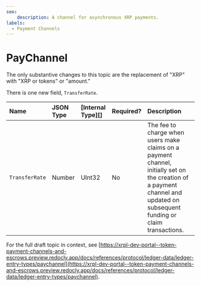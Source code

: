 ```yaml
---
seo:
    description: A channel for asynchronous XRP payments.
labels:
  - Payment Channels
---
```

# PayChannel

The only substantive changes to this topic are the replacement of "XRP" with "XRP or tokens" or "amount."

There is one new field, `TransferRate`.

| Name                | JSON Type | [Internal Type][] | Required? | Description            |
|:--------------------|:----------|:------------------|:----------|:-----------------------|
| `TransferRate`      | Number    | UInt32            | No        | The fee to charge when users make claims on a payment channel, initially set on the creation of a payment channel and updated on subsequent funding or claim transactions. |

For the full draft topic in context, see [https://xrpl-dev-portal--token-payment-channels-and-escrows.preview.redocly.app/docs/references/protocol/ledger-data/ledger-entry-types/paychannel](https://xrpl-dev-portal--token-payment-channels-and-escrows.preview.redocly.app/docs/references/protocol/ledger-data/ledger-entry-types/paychannel).